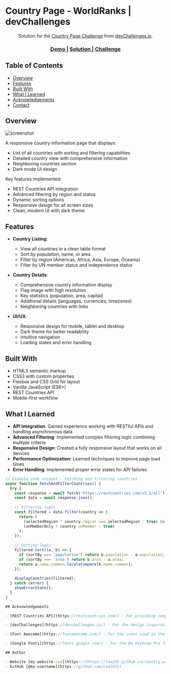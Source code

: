 # Country Page - WorldRanks | devChallenges

<div align="center">
   Solution for the <a href="https://devchallenges.io/challenges/country-page" target="_blank">Country Page Challenge</a> from <a href="http://devchallenges.io" target="_blank">devChallenges.io</a>.
</div>

<div align="center">
  <h3>
    <a href="https://lea225.github.io/country-page-master/">
      Demo
    </a>
    <span> | </span>
    <a href="https://github.com/Lea225/country-page-master">
      Solution
    </a>
    <span> | </span>
    <a href="https://devchallenges.io/challenges/country-page">
      Challenge
    </a>
  </h3>
</div>

## Table of Contents

- [Overview](#overview)
- [Features](#features)
- [Built With](#built-with)
- [What I Learned](#what-i-learned)
- [Acknowledgements](#acknowledgements)
- [Contact](#contact)

## Overview

![screenshot](./screenshot.jpg)

A responsive country information page that displays:
- List of all countries with sorting and filtering capabilities
- Detailed country view with comprehensive information
- Neighboring countries section
- Dark mode UI design

Key features implemented:
- REST Countries API integration
- Advanced filtering by region and status
- Dynamic sorting options
- Responsive design for all screen sizes
- Clean, modern UI with dark theme

## Features

- **Country Listing**:
  - View all countries in a clean table format
  - Sort by population, name, or area
  - Filter by region (Americas, Africa, Asia, Europe, Oceania)
  - Filter by UN member status and independence status

- **Country Details**:
  - Comprehensive country information display
  - Flag image with high resolution
  - Key statistics (population, area, capital)
  - Additional details (languages, currencies, timezones)
  - Neighboring countries with links

- **UI/UX**:
  - Responsive design for mobile, tablet and desktop
  - Dark theme for better readability
  - Intuitive navigation
  - Loading states and error handling

## Built With

- HTML5 semantic markup
- CSS3 with custom properties
- Flexbox and CSS Grid for layout
- Vanilla JavaScript (ES6+)
- REST Countries API
- Mobile-first workflow

## What I Learned

- **API Integration**: Gained experience working with RESTful APIs and handling asynchronous data
- **Advanced Filtering**: Implemented complex filtering logic combining multiple criteria
- **Responsive Design**: Created a fully responsive layout that works on all devices
- **Performance Optimization**: Learned techniques to improve page load times
- **Error Handling**: Implemented proper error states for API failures

```javascript
// Example code snippet - Fetching and filtering countries
async function fetchAndFilterCountries() {
  try {
    const response = await fetch('https://restcountries.com/v3.1/all');
    const data = await response.json();
    
    // Filtering logic
    const filtered = data.filter(country => {
      return (
        (selectedRegion ? country.region === selectedRegion : true) &&
        (unMemberOnly ? country.unMember : true)
      );
    });
    
    // Sorting logic
    filtered.sort((a, b) => {
      if (sortBy === 'population') return b.population - a.population;
      if (sortBy === 'area') return b.area - a.area;
      return a.name.common.localeCompare(b.name.common);
    });
    
    displayCountries(filtered);
  } catch (error) {
    showErrorState();
  }
}

## Acknowledgements

- [REST Countries API](https://restcountries.com/) - For providing comprehensive country data

- [devChallenges](https://devchallenges.io/) - For the design inspiration and challenge

- [Font Awesome](https://fontawesome.com/) - For the icons used in the project

- [Google Fonts](https://fonts.google.com/) - For the Be Vietnam Pro font

## Author

- Website [my-website.com](https://{https://lea225.github.io/country-page-master/})
- GitHub [@my-username](https://github.com/Lea225})
